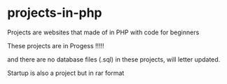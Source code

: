 # projects-in-php
Projects are websites that made of in PHP with code for beginners 

These projects are in Progess !!!!!

and there are no database files (.sql) in these projects, will letter updated.


Startup is also a project but in rar format
